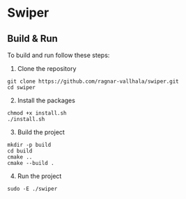 # Swiper

## Build & Run
To build and run follow these steps:

1. Clone the repository

```
git clone https://github.com/ragnar-vallhala/swiper.git
cd swiper
```
2. Install the packages

```
chmod +x install.sh
./install.sh
```

3. Build the project

```
mkdir -p build
cd build
cmake ..
cmake --build .
```

4. Run the project
```
sudo -E ./swiper
```

